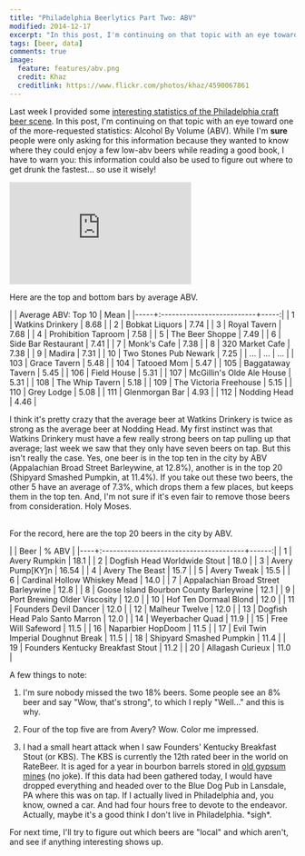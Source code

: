 ```yaml
---
title: "Philadelphia Beerlytics Part Two: ABV"
modified: 2014-12-17
excerpt: "In this post, I'm continuing on that topic with an eye toward one of the more-requested statistics: Alcohol By Volume(ABV)"
tags: [beer, data]
comments: true
image:
  feature: features/abv.png
  credit: Khaz
  creditlink: https://www.flickr.com/photos/khaz/4590067861
---
```



Last week I provided some [interesting statistics of the Philadelphia
craft beer
scene](http://williamstome.github.io//philadelphia-beerlytics-part-one). In
this post, I'm continuing on that topic with an 
eye toward one of the more-requested statistics: Alcohol By Volume
(ABV). While I'm **sure** people were only asking for this information
because they wanted to know where they could enjoy a few low-abv beers
while reading a good book, I have to warn you: this information could
also be used to figure out where to get drunk the fastest... so use
it wisely!

<feature>
  <iframe width="320" height="180"
          src="https://www.youtube.com/embed/IKmQW7JTb6s?rel=0&start=0&end=21"
          frameborder="0" 
          allowfullscreen>
  </iframe>
</feature>
<br/>


Here are the top and bottom bars by average ABV. 

|     | Average ABV: Top 10       | Mean |
|-----+:--------------------------+-----:|
|   1 | Watkins Drinkery          | 8.68 |
|   2 | Bobkat Liquors            | 7.74 |
|   3 | Royal Tavern              | 7.68 |
|   4 | Prohibition Taproom       | 7.58 |
|   5 | The Beer Shoppe           | 7.49 |
|   6 | Side Bar Restaurant       | 7.41 |
|   7 | Monk's Cafe               | 7.38 |
|   8 | 320 Market Cafe           | 7.38 |
|   9 | Madira                    | 7.31 |
|  10 | Two Stones Pub Newark     | 7.25 |
| ... | ...                       |  ... |
| 103 | Grace Tavern              | 5.48 |
| 104 | Tatooed Mom               | 5.47 |
| 105 | Baggataway Tavern         | 5.45 |
| 106 | Field House               | 5.31 |
| 107 | McGillin's Olde Ale House | 5.31 |
| 108 | The Whip Tavern           | 5.18 |
| 109 | The Victoria Freehouse    | 5.15 |
| 110 | Grey Lodge                | 5.08 |
| 111 | Glenmorgan Bar            | 4.93 |
| 112 | Nodding Head              | 4.46 |

I think it's pretty crazy that the average beer at Watkins Drinkery is
twice as strong as the average beer at Nodding Head. My first instinct
was that Watkins Drinkery must have a few really strong beers on tap
pulling up that average; last week we saw that they only have seven
beers on tap. But this isn't really the case. Yes, one beer is in the top
ten in the city by ABV (Appalachian Broad Street Barleywine, at
12.8%), another is in the top 20 (Shipyard Smashed Pumpkin, at
11.4%). If you take out these two beers, the other 5 have an average
of 7.3%, which drops them a few places, but keeps them in the top
ten. And, I'm not sure if it's even fair to remove those beers from
consideration. Holy Moses.<br/><br/>

For the record, here are the top 20 beers in the city by ABV.

|    | Beer                                   | % ABV |
|----+:---------------------------------------+------:|
|  1 | Avery Rumpkin                          |  18.1 |
|  2 | Dogfish Head Worldwide Stout           |  18.0 |
|  3 | Avery Pump[KY]n                        | 16.54 |
|  4 | Avery The Beast                        |  15.7 |
|  5 | Avery Tweak                            |  15.5 |
|  6 | Cardinal Hollow Whiskey Mead           |  14.0 |
|  7 | Appalachian Broad Street Barleywine    |  12.8 |
|  8 | Goose Island Bourbon County Barleywine |  12.1 |
|  9 | Port Brewing Older Viscosity           |  12.0 |
| 10 | Hof Ten Dormaal Blond                  |  12.0 |
| 11 | Founders Devil Dancer                  |  12.0 |
| 12 | Malheur Twelve                         |  12.0 |
| 13 | Dogfish Head Palo Santo Marron         |  12.0 |
| 14 | Weyerbacher Quad                       |  11.9 |
| 15 | Free Will Safeword                     |  11.5 |
| 16 | Naparbier HopDoom                      |  11.5 |
| 17 | Evil Twin Imperial Doughnut Break      |  11.5 |
| 18 | Shipyard Smashed Pumpkin               |  11.4 |
| 19 | Founders Kentucky Breakfast Stout      |  11.2 |
| 20 | Allagash Curieux                       |  11.0 |


A few things to note: 

1. I'm sure nobody missed the two 18%
beers. Some people see an 8% beer and say "Wow, that's strong", to
which I reply "Well..." and this is why. 

2. Four of the top five are from Avery? Wow. Color me impressed.

3. I had a small heart attack when I saw Founders' Kentucky
Breakfast Stout (or KBS). The KBS is currently the 12th rated beer in
the world on RateBeer. It is aged for a year in bourbon barrels
stored in
[old gypsum mines](http://www.saveur.com/article/wine-and-drink/the-brew-founders-kentucky-breakfast-stout)
(no joke). If this data had been gathered today, I would have dropped
everything and headed over to the Blue Dog Pub in Lansdale, PA where
this was on tap. If I actually lived in Philadelphia and, you know,
owned a car. And had four hours free to devote to the
endeavor. Actually, maybe it's a good think I don't live in
Philadelphia. \*sigh\*.


For next time, I'll try to figure out which beers are "local" and
which aren't, and see if anything interesting shows up.
